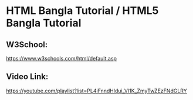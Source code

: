# HTML Bangla Tutorial / HTML5 Bangla Tutorial

## W3School:
https://www.w3schools.com/html/default.asp

## Video Link:
https://youtube.com/playlist?list=PL4iFnndHldui_Vl1K_ZmyTwZEzFNdGLRY
